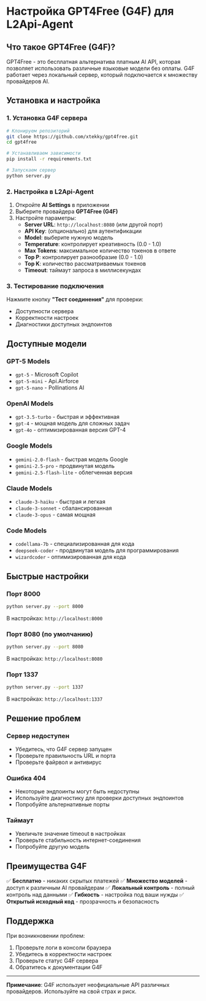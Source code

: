 # Настройка GPT4Free (G4F) для L2Api-Agent

## Что такое GPT4Free (G4F)?

GPT4Free - это бесплатная альтернатива платным AI API, которая позволяет использовать различные языковые модели без оплаты. G4F работает через локальный сервер, который подключается к множеству провайдеров AI.

## Установка и настройка

### 1. Установка G4F сервера

```bash
# Клонируем репозиторий
git clone https://github.com/xtekky/gpt4free.git
cd gpt4free

# Устанавливаем зависимости
pip install -r requirements.txt

# Запускаем сервер
python server.py
```

### 2. Настройка в L2Api-Agent

1. Откройте **AI Settings** в приложении
2. Выберите провайдера **GPT4Free (G4F)**
3. Настройте параметры:
   - **Server URL**: `http://localhost:8080` (или другой порт)
   - **API Key**: (опционально) для аутентификации
   - **Model**: выберите нужную модель
   - **Temperature**: контролирует креативность (0.0 - 1.0)
   - **Max Tokens**: максимальное количество токенов в ответе
   - **Top P**: контролирует разнообразие (0.0 - 1.0)
   - **Top K**: количество рассматриваемых токенов
   - **Timeout**: таймаут запроса в миллисекундах

### 3. Тестирование подключения

Нажмите кнопку **"Тест соединения"** для проверки:
- Доступности сервера
- Корректности настроек
- Диагностики доступных эндпоинтов

## Доступные модели

### GPT-5 Models
- `gpt-5` - Microsoft Copilot
- `gpt-5-mini` - Api.Airforce
- `gpt-5-nano` - Pollinations AI

### OpenAI Models
- `gpt-3.5-turbo` - быстрая и эффективная
- `gpt-4` - мощная модель для сложных задач
- `gpt-4o` - оптимизированная версия GPT-4

### Google Models
- `gemini-2.0-flash` - быстрая модель Google
- `gemini-2.5-pro` - продвинутая модель
- `gemini-2.5-flash-lite` - облегченная версия

### Claude Models
- `claude-3-haiku` - быстрая и легкая
- `claude-3-sonnet` - сбалансированная
- `claude-3-opus` - самая мощная

### Code Models
- `codellama-7b` - специализированная для кода
- `deepseek-coder` - продвинутая модель для программирования
- `wizardcoder` - оптимизированная для кода

## Быстрые настройки

### Порт 8000
```bash
python server.py --port 8000
```
В настройках: `http://localhost:8000`

### Порт 8080 (по умолчанию)
```bash
python server.py --port 8080
```
В настройках: `http://localhost:8080`

### Порт 1337
```bash
python server.py --port 1337
```
В настройках: `http://localhost:1337`

## Решение проблем

### Сервер недоступен
- Убедитесь, что G4F сервер запущен
- Проверьте правильность URL и порта
- Проверьте файрвол и антивирус

### Ошибка 404
- Некоторые эндпоинты могут быть недоступны
- Используйте диагностику для проверки доступных эндпоинтов
- Попробуйте альтернативные порты

### Таймаут
- Увеличьте значение timeout в настройках
- Проверьте стабильность интернет-соединения
- Попробуйте другую модель

## Преимущества G4F

✅ **Бесплатно** - никаких скрытых платежей
✅ **Множество моделей** - доступ к различным AI провайдерам
✅ **Локальный контроль** - полный контроль над данными
✅ **Гибкость** - настройка под ваши нужды
✅ **Открытый исходный код** - прозрачность и безопасность

## Поддержка

При возникновении проблем:
1. Проверьте логи в консоли браузера
2. Убедитесь в корректности настроек
3. Проверьте статус G4F сервера
4. Обратитесь к документации G4F

---

**Примечание**: G4F использует неофициальные API различных провайдеров. Используйте на свой страх и риск.
